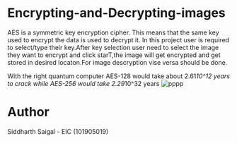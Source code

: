 # Encrypting-and-Decrypting-images
AES is a symmetric key encryption cipher. This means that the same key used to encrypt the data is used to decrypt it.
In this project user is required to select/type their key.After key selection user need to select the image they want to encrypt and click starT,the image will get encrypted and get stored in desired locaton.For image descryption vise versa should be done.

With the right quantum computer AES-128 would take about 2.61*10^12 years to crack  while AES-256 would take 2.29*10^32 years 
![pppp](https://user-images.githubusercontent.com/89516184/132255062-71f2757f-a9a2-405e-89bb-4c81bba7eafa.JPG)




# Author 
 
 Siddharth Saigal - EIC (101905019)
